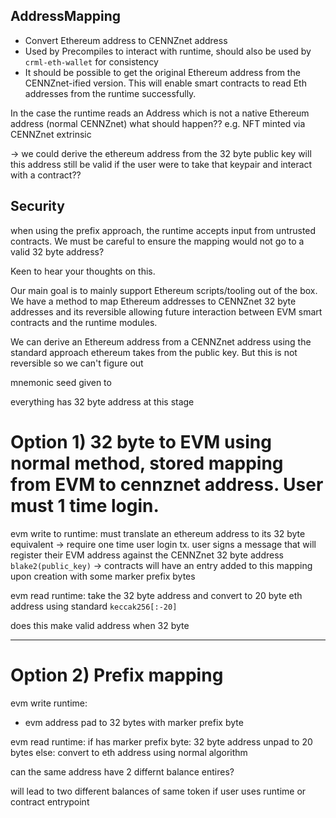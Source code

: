 
## AddressMapping

- Convert Ethereum address to CENNZnet address
- Used by Precompiles to interact with runtime, should also be used by `crml-eth-wallet` for consistency
- It should be possible to get the original Ethereum address from the CENNZnet-ified version. This will enable smart contracts
to read Eth addresses from the runtime successfully.

In the case the runtime reads an Address which is not a native Ethereum address (normal CENNZnet) what should happen??
e.g. NFT minted via CENNZnet extrinsic

-> we could derive the ethereum address from the 32 byte public key
will this address still be valid if the user were to take that keypair and interact with a contract??

## Security
when using the prefix approach, the runtime accepts input from untrusted contracts.
We must be careful to ensure the mapping would not go to a valid 32 byte address?

Keen to hear your thoughts on this.

Our main goal is to mainly support Ethereum scripts/tooling out of the box.
We have a method to map Ethereum addresses to CENNZnet 32 byte addresses and its
reversible allowing future interaction between EVM smart contracts and the runtime modules.

We can derive an Ethereum address from a CENNZnet address using the standard approach ethereum takes from the public key.
But this is not reversible so we can't figure out 
 

mnemonic seed given to


everything has 32 byte address at this stage


# Option 1) 32 byte to EVM using normal method, stored mapping from EVM to cennznet address. User must 1 time login.

evm write to runtime:
must translate an ethereum address to its 32 byte equivalent
-> require one time user login tx. user signs a message that will register their EVM address against the CENNZnet 32 byte address `blake2(public_key)`
-> contracts will have an entry added to this mapping upon creation with some marker prefix bytes

evm read runtime:
take the 32 byte address and convert to 20 byte eth address using standard `keccak256[:-20]`

does this make valid address when 32 byte

---

# Option 2) Prefix mapping
evm write runtime:
- evm address pad to 32 bytes with marker prefix byte

evm read runtime:
if has marker prefix byte: 32 byte address unpad to 20 bytes
else: convert to eth address using normal algorithm

can the same address have 2 differnt balance entires?

will lead to two different balances of same token if user uses runtime or contract entrypoint